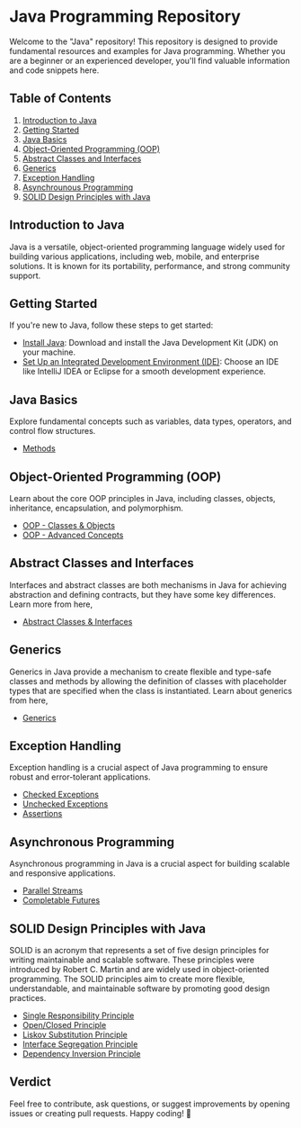 # Java Programming Repository

Welcome to the "Java" repository! This repository is designed to provide fundamental resources and examples for Java programming. Whether you are a beginner or an experienced developer, you'll find valuable information and code snippets here.

## Table of Contents

1. [Introduction to Java](#introduction-to-java)
2. [Getting Started](#getting-started)
3. [Java Basics](#java-basics)
4. [Object-Oriented Programming (OOP)](#object-oriented-programming-oop)
4. [Abstract Classes and Interfaces](#abstract-classes-and-interfaces)
5. [Generics](#generics)
6. [Exception Handling](#exception-handling)
7. [Asynchrounous Programming](#asynchronous-programming)
8. [SOLID Design Principles with Java](#solid-design-principles-with-java)

## Introduction to Java

Java is a versatile, object-oriented programming language widely used for building various applications, including web, mobile, and enterprise solutions. It is known for its portability, performance, and strong community support.

## Getting Started

If you're new to Java, follow these steps to get started:

- [Install Java](https://www.oracle.com/java/technologies/javase-downloads.html): Download and install the Java Development Kit (JDK) on your machine.
- [Set Up an Integrated Development Environment (IDE)](https://www.jetbrains.com/idea/download/): Choose an IDE like IntelliJ IDEA or Eclipse for a smooth development experience.

## Java Basics

Explore fundamental concepts such as variables, data types, operators, and control flow structures. 

- [Methods](/Methods/)

## Object-Oriented Programming (OOP)

Learn about the core OOP principles in Java, including classes, objects, inheritance, encapsulation, and polymorphism.

- [OOP - Classes & Objects](/OOP/)
- [OOP - Advanced Concepts](/OOPAdvancedConcepts/)

## Abstract Classes and Interfaces
Interfaces and abstract classes are both mechanisms in Java for achieving abstraction and defining contracts, but they have some key differences. Learn more from here,

- [Abstract Classes & Interfaces](/AbstractClassesAndInterfaces/)

## Generics

Generics in Java provide a mechanism to create flexible and type-safe classes and methods by allowing the definition of classes with placeholder types that are specified when the class is instantiated. Learn about generics from here,

- [Generics](/Generics/)

## Exception Handling

Exception handling is a crucial aspect of Java programming to ensure robust and error-tolerant applications. 

- [Checked Exceptions](/Exceptions/src/checked/)
- [Unchecked Exceptions](/Exceptions/src/unchecked/)
- [Assertions](/Exceptions/src/assertions/)

## Asynchronous Programming
Asynchronous programming in Java is a crucial aspect for building scalable and responsive applications.

- [Parallel Streams](/AsynchronousProgramming//src/main/java/org/async/parallelstreams/)
- [Completable Futures](/AsynchronousProgramming/src/main/java/org/async/completablefuture/)

## SOLID Design Principles with Java

SOLID is an acronym that represents a set of five design principles for writing maintainable and scalable software. These principles were introduced by Robert C. Martin and are widely used in object-oriented programming. The SOLID principles aim to create more flexible, understandable, and maintainable software by promoting good design practices.

- [Single Responsibility Principle](/SOLID/src/main/java/org/designprinciples/srp/)
- [Open/Closed Principle](/SOLID/src/main/java/org/designprinciples/ocp/)
- [Liskov Substitution Principle](/SOLID/src/main/java/org/designprinciples/lsp/)
- [Interface Segregation Principle](/SOLID/src/main/java/org/designprinciples/isp/)
- [Dependency Inversion Principle](/SOLID/src/main/java/org/designprinciples/dip/)

## Verdict
Feel free to contribute, ask questions, or suggest improvements by opening issues or creating pull requests. Happy coding! 🚀